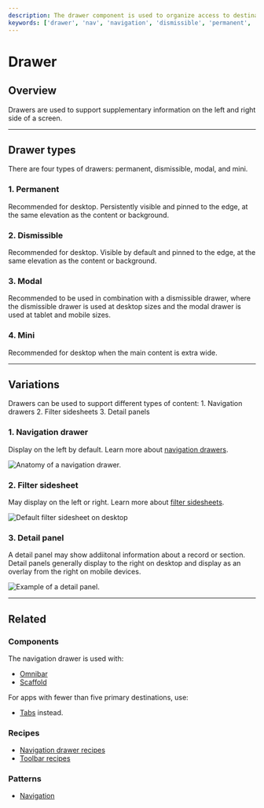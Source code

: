 ```yaml
---
description: The drawer component is used to organize access to destinations and other functionality within an application.
keywords: ['drawer', 'nav', 'navigation', 'dismissible', 'permanent', 'modal', 'left', 'right', 'filter', 'sidesheet', 'side', 'sheet', 'detail', 'title']
---
```


# Drawer

<ComponentVisual
  figmaUrl=""
  storybookUrl="https://forge.tylerdev.io/main/?path=/story/components-drawer--default" />

## Overview

Drawers are used to support supplementary information on the left and right side of a screen. 

---

## Drawer types 

There are four types of drawers: permanent, dismissible, modal, and mini.

### 1. Permanent

Recommended for desktop. Persistently visible and pinned to the edge, at the same elevation as the content or background.

### 2. Dismissible

Recommended for desktop. Visible by default and pinned to the edge, at the same elevation as the content or background.

### 3. Modal 

Recommended to be used in combination with a dismissible drawer, where the dismissible drawer is used at desktop sizes and the modal drawer is used at tablet and mobile sizes.

### 4. Mini

Recommended for desktop when the main content is extra wide. 

--- 

## Variations

Drawers can be used to support different types of content: 1. Navigation drawers 2. Filter sidesheets 3. Detail panels

### 1. Navigation drawer

Display on the left by default. Learn more about [navigation drawers](/components/navigation-drawer).

<ImageBlock maxWidth="450px">

![Anatomy of a navigation drawer.](/img/components/drawer/nav-anatomy.png)

</ImageBlock>

### 2. Filter sidesheet

May display on the left or right. Learn more about [filter sidesheets](/components/drawer#2-filter-sidesheet).

<ImageBlock padded={false}>

![Default filter sidesheet on desktop](/img/components/drawer/desktop-filters-1.png)

</ImageBlock>

### 3. Detail panel

A detail panel may show addiitonal information about a record or section. Detail panels generally display to the right on desktop and display as an overlay from the right on mobile devices. 

<ImageBlock padded={false}>

![Example of a detail panel.](/img/components/drawer/detail-panel.png)

</ImageBlock>

---

## Related

### Components

The navigation drawer is used with:

- [Omnibar](/components/omnibar)
- [Scaffold](/components/scaffold)

For apps with fewer than five primary destinations, use:
- [Tabs](/components/tabs) instead.

### Recipes

- [Navigation drawer recipes](/recipes/navigation-drawer)
- [Toolbar recipes](/recipes/toolbar)

### Patterns

- [Navigation](/core-patterns/navigation/primary/)
